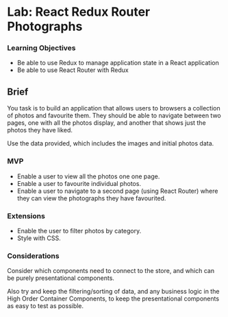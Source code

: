 # Lab: React Redux Router Photographs

### Learning Objectives
- Be able to use Redux to manage application state in a React application
- Be able to use React Router with Redux

## Brief

You task is to build an application that allows users to browsers a collection of photos and favourite them. They should be able to navigate between two pages, one with all the photos display, and another that shows just the photos they have liked.

Use the data provided, which includes the images and initial photos data.

### MVP

- Enable a user to view all the photos one one page.
- Enable a user to favourite individual photos.
- Enable a user to navigate to a second page (using React Router) where they can view the photographs they have favourited.

### Extensions

- Enable the user to filter photos by category.
- Style with CSS.

### Considerations

Consider which components need to connect to the store, and which can be purely presentational components.

Also try and keep the filtering/sorting of data, and any business logic in the High Order Container Components, to keep the presentational components as easy to test as possible.


